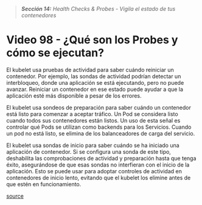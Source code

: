 > _**Sección 14:** Health Checks & Probes - Vigila el estado de tus contenedores_

# Video 98 - ¿Qué son los Probes y cómo se ejecutan?

El kubelet usa pruebas de actividad para saber cuándo reiniciar un contenedor. Por ejemplo, las sondas de actividad podrían detectar un interbloqueo, donde una aplicación se está ejecutando, pero no puede avanzar. Reiniciar un contenedor en ese estado puede ayudar a que la aplicación esté más disponible a pesar de los errores.

El kubelet usa sondeos de preparación para saber cuándo un contenedor está listo para comenzar a aceptar tráfico. Un Pod se considera listo cuando todos sus contenedores están listos. Un uso de esta señal es controlar qué Pods se utilizan como backends para los Servicios. Cuando un pod no está listo, se elimina de los balanceadores de carga del servicio.

El kubelet usa sondas de inicio para saber cuándo se ha iniciado una aplicación de contenedor. Si se configura una sonda de este tipo, deshabilita las comprobaciones de actividad y preparación hasta que tenga éxito, asegurándose de que esas sondas no interfieran con el inicio de la aplicación. Esto se puede usar para adoptar controles de actividad en contenedores de inicio lento, evitando que el kubelet los elimine antes de que estén en funcionamiento.

[source](https://kubernetes.io/docs/tasks/configure-pod-container/configure-liveness-readiness-startup-probes/)